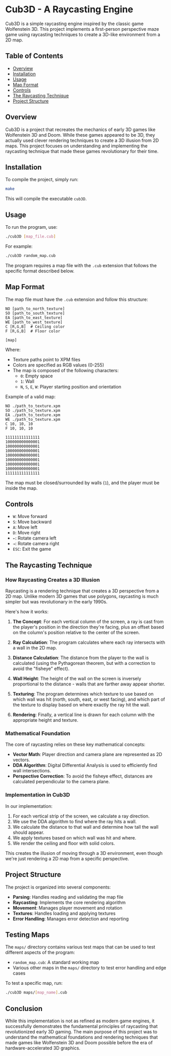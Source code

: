 # Cub3D - A Raycasting Engine

Cub3D is a simple raycasting engine inspired by the classic game Wolfenstein 3D. This project implements a first-person perspective maze game using raycasting techniques to create a 3D-like environment from a 2D map.

## Table of Contents

- [Overview](#overview)
- [Installation](#installation)
- [Usage](#usage)
- [Map Format](#map-format)
- [Controls](#controls)
- [The Raycasting Technique](#the-raycasting-technique)
- [Project Structure](#project-structure)

## Overview

Cub3D is a project that recreates the mechanics of early 3D games like Wolfenstein 3D and Doom. While these games appeared to be 3D, they actually used clever rendering techniques to create a 3D illusion from 2D maps. This project focuses on understanding and implementing the raycasting technique that made these games revolutionary for their time.

## Installation

To compile the project, simply run:

```bash
make
```

This will compile the executable `cub3D`.

## Usage

To run the program, use:

```bash
./cub3D [map_file.cub]
```

For example:

```bash
./cub3D random_map.cub
```

The program requires a map file with the `.cub` extension that follows the specific format described below.

## Map Format

The map file must have the `.cub` extension and follow this structure:

```
NO [path_to_north_texture]
SO [path_to_south_texture]
EA [path_to_east_texture]
WE [path_to_west_texture]
C [R,G,B]  # Ceiling color
F [R,G,B]  # Floor color

[map]
```

Where:

- Texture paths point to XPM files
- Colors are specified as RGB values (0-255)
- The map is composed of the following characters:
  - `0`: Empty space
  - `1`: Wall
  - `N`, `S`, `E`, `W`: Player starting position and orientation

Example of a valid map:

```
NO ./path_to_texture.xpm
SO ./path_to_texture.xpm
EA ./path_to_texture.xpm
WE ./path_to_texture.xpm
C 10, 10, 10
F 10, 10, 10

111111111111111
100000000000001
100000000000001
100000000000001
1000000N0000001
100000000000001
100000000000001
100000000000001
111111111111111
```

The map must be closed/surrounded by walls (`1`), and the player must be inside the map.

## Controls

- `W`: Move forward
- `S`: Move backward
- `A`: Move left
- `D`: Move right
- `←`: Rotate camera left
- `→`: Rotate camera right
- `ESC`: Exit the game

## The Raycasting Technique

### How Raycasting Creates a 3D Illusion

Raycasting is a rendering technique that creates a 3D perspective from a 2D map. Unlike modern 3D games that use polygons, raycasting is much simpler but was revolutionary in the early 1990s.

Here's how it works:

1. **The Concept**: For each vertical column of the screen, a ray is cast from the player's position in the direction they're facing, plus an offset based on the column's position relative to the center of the screen.

2. **Ray Calculation**: The program calculates where each ray intersects with a wall in the 2D map.

3. **Distance Calculation**: The distance from the player to the wall is calculated (using the Pythagorean theorem, but with a correction to avoid the "fisheye" effect).

4. **Wall Height**: The height of the wall on the screen is inversely proportional to the distance - walls that are farther away appear shorter.

5. **Texturing**: The program determines which texture to use based on which wall was hit (north, south, east, or west facing), and which part of the texture to display based on where exactly the ray hit the wall.

6. **Rendering**: Finally, a vertical line is drawn for each column with the appropriate height and texture.

### Mathematical Foundation

The core of raycasting relies on these key mathematical concepts:

- **Vector Math**: Player direction and camera plane are represented as 2D vectors.
- **DDA Algorithm**: Digital Differential Analysis is used to efficiently find wall intersections.
- **Perspective Correction**: To avoid the fisheye effect, distances are calculated perpendicular to the camera plane.

### Implementation in Cub3D

In our implementation:

1. For each vertical strip of the screen, we calculate a ray direction.
2. We use the DDA algorithm to find where the ray hits a wall.
3. We calculate the distance to that wall and determine how tall the wall should appear.
4. We apply textures based on which wall was hit and where.
5. We render the ceiling and floor with solid colors.

This creates the illusion of moving through a 3D environment, even though we're just rendering a 2D map from a specific perspective.

## Project Structure

The project is organized into several components:

- **Parsing**: Handles reading and validating the map file
- **Raycasting**: Implements the core rendering algorithm
- **Movement**: Manages player movement and rotation
- **Textures**: Handles loading and applying textures
- **Error Handling**: Manages error detection and reporting

## Testing Maps

The `maps/` directory contains various test maps that can be used to test different aspects of the program:

- `random_map.cub`: A standard working map
- Various other maps in the `maps/` directory to test error handling and edge cases

To test a specific map, run:

```bash
./cub3D maps/[map_name].cub
```

## Conclusion

While this implementation is not as refined as modern game engines, it successfully demonstrates the fundamental principles of raycasting that revolutionized early 3D gaming. The main purpose of this project was to understand the mathematical foundations and rendering techniques that made games like Wolfenstein 3D and Doom possible before the era of hardware-accelerated 3D graphics.
